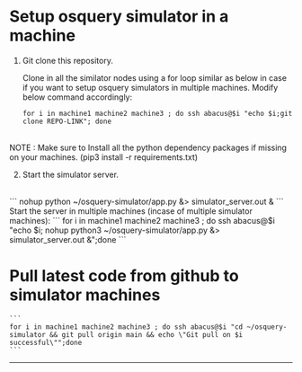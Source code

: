 # Setup osquery simulator in a machine

1. Git clone this repository.

    Clone in all the similator nodes using a for loop similar as below in case if you want to setup osquery simulators in multiple machines.
    Modify below command accordingly:
    ```
    for i in machine1 machine2 machine3 ; do ssh abacus@$i "echo $i;git clone REPO-LINK"; done
    ```

<br>
NOTE : Make sure to Install all the python dependency packages if missing on your machines. (pip3 install -r requirements.txt)

2. Start the simulator server.
<br>
    ```
    nohup python ~/osquery-simulator/app.py &> simulator_server.out &
    ```
<br>
    Start the server in multiple machines (incase of multiple simulator machines):
    ```
    for i in machine1 machine2 machine3 ; do ssh abacus@$i "echo $i; nohup python3 ~/osquery-simulator/app.py &> simulator_server.out &";done
    ```
<br>

# Pull latest code from github to simulator machines

    ```
    for i in machine1 machine2 machine3 ; do ssh abacus@$i "cd ~/osquery-simulator && git pull origin main && echo \"Git pull on $i successful\"";done
    ```

---
